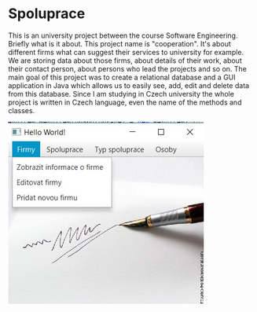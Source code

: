 # Spoluprace
This is an university project between the course Software Engineering. Briefly what is it about. This project name is "cooperation". It's about different firms what can  suggest their services to university for example. We are storing data about those firms, about details of their work, about their contact person, about persons who lead the projects and so on. The main goal of this project was to create a relational database and a GUI application in Java which allows us to easily see, add, edit and delete data from this database. Since I am studying in Czech university the whole project is written in Czech language, even the name of the methods and classes. 


![Example](Firma.jpg "How does it look like")
